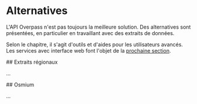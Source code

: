 Alternatives
============

L'API Overpass n'est pas toujours la meilleure solution.
Des alternatives sont présentées, en particulier en travaillant avec des extraits de données.

Selon le chapitre, il s'agit d'outils et d'aides pour les utilisateurs avancés.
Les services avec interface web font l'objet de la [prochaine section](../criteria/nominatim.md).

<a name="regional"/>
## Extraits régionaux

...
<!--
  Geofabrik
  Planet.osm
-->

<a name="osmium"/>
## Osmium

...
<!--
  Osmium
-->
